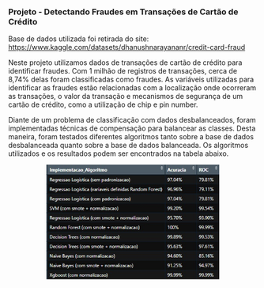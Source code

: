 ### Projeto - Detectando Fraudes em Transações de Cartão de Crédito

Base de dados utilizada foi retirada do site: https://www.kaggle.com/datasets/dhanushnarayananr/credit-card-fraud

Neste projeto utilizamos dados de transações de cartão de crédito para identificar fraudes. Com 1 milhão de registros de transações, cerca de 8,74% delas foram classificadas como fraudes.
As variáveis utilizadas para identificar as fraudes estão relacionadas com a localização onde ocorreram as transações, o valor da transação e mecanismos de segurança de um cartão de crédito, como a utilização de chip e pin number.

Diante de um problema de classificação com dados desbalanceados, foram implementadas técnicas de compensação para balancear as classes. Desta maneira, foram testados diferentes algoritmos tanto sobre a base de dados desbalanceada quanto sobre a base de dados balanceada. Os algoritmos utilizados e os resultados podem ser encontrados na tabela abaixo.

<p align="center">
  <img src="score_algoritmos.jpg" width="350" title="hover text">
</p>
